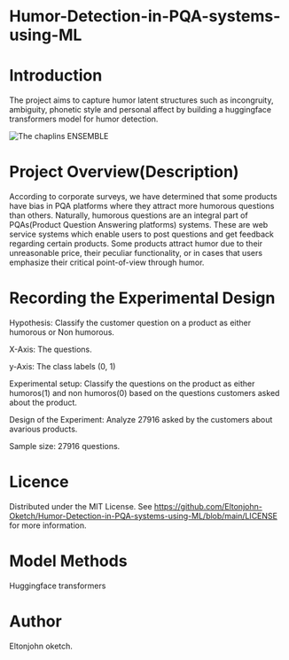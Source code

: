# Humor-Detection-in-PQA-systems-using-ML
# Introduction

The project aims to capture humor latent structures such as incongruity, ambiguity, phonetic style and personal affect by building a huggingface transformers model for humor detection.

![The chaplins ENSEMBLE](https://user-images.githubusercontent.com/98347891/209235015-9dc84c22-78c5-498c-98cc-b894c5657a87.png)

# Project Overview(Description)

According to corporate surveys, we have determined that some products have bias in PQA platforms where they attract more humorous questions than others.
Naturally, humorous questions are an integral part of PQAs(Product Question Answering platforms) systems. These are web service systems which enable users to post questions and get feedback regarding certain products. Some products attract humor due to their unreasonable price, their peculiar functionality, or in cases that users emphasize their critical point-of-view through humor.

# Recording the Experimental Design

Hypothesis: Classify the customer question on a product as either humorous or Non humorous.

X-Axis: The questions.

y-Axis: The class labels (0, 1)

Experimental setup: Classify the questions on the product as either humoros(1) and non humoros(0) based on the questions customers asked about the product.

Design of the Experiment: Analyze 27916 asked by the customers about avarious products.

Sample size: 27916 questions.

# Licence

Distributed under the MIT License. See https://github.com/Eltonjohn-Oketch/Humor-Detection-in-PQA-systems-using-ML/blob/main/LICENSE for more information.

# Model Methods

Huggingface transformers

# Author

Eltonjohn oketch.

